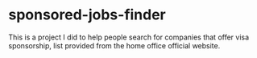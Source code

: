 # sponsored-jobs-finder
This is a project I did to help people search for companies that offer visa sponsorship, list provided from the home office official website.
